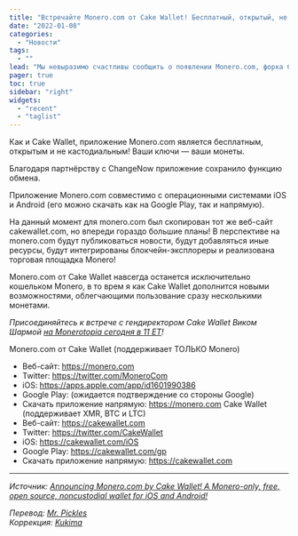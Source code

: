 ```yaml
---
title: "Встречайте Monero.com от Cake Wallet! Бесплатный, открытый, не кастодиальный специализированный кошелёк Monero для iOS и Android!"
date: "2022-01-08"
categories:
  - "Новости"
tags:
  - ""
lead: "Мы невыразимо счастливы сообщить о появлении Monero.com, форка Cake Wallet, предназначенного исключительно для Monero!"
pager: true
toc: true
sidebar: "right"
widgets:
  - "recent"
  - "taglist"
---
```


Как и Cake Wallet, приложение Monero.com является бесплатным, открытым и не кастодиальным! Ваши ключи — ваши монеты.

Благодаря партнёрству с ChangeNow приложение сохранило функцию обмена.

Приложение Monero.com совместимо с операционными системами iOS и Android (его можно скачать как на Google Play, так и напрямую).

На данный момент для monero.com был скопирован тот же веб-сайт cakewallet.com, но впереди гораздо большие планы! В перспективе на monero.com будут  публиковаться новости, будут добавляться иные ресурсы, будут интегрированы блокчейн-эксплореры и реализована торговая площадка Monero!

Monero.com от Cake Wallet навсегда останется исключительно кошельком Monero, в то врем я как Cake Wallet дополнится новыми возможностями, облегчающими пользование сразу несколькими монетами.

_Присоединяйтесь к встрече с гендиректором Cake Wallet Виком Шармой [на Monerotopia сегодня в 11 ET](https://twitter.com/monerotopia/status/1479562564849836033)!_

Monero.com от Cake Wallet (поддерживает ТОЛЬКО Monero)

- Веб-сайт: https://monero.com
- Twitter: https://twitter.com/MoneroCom
- iOS: https://apps.apple.com/app/id1601990386
- Google Play: (ожидается подтверждение со стороны Google)
- Скачать приложение напрямую: https://monero.com
Cake Wallet (поддерживает XMR, BTC и LTC)
- Веб-сайт: https://cakewallet.com
- Twitter: https://twitter.com/CakeWallet
- iOS: https://cakewallet.com/iOS
- Google Play: https://cakewallet.com/gp
- Скачать приложение напрямую: https://cakewallet.com

---

_Источник: [Announcing Monero.com by Cake Wallet! A Monero-only, free, open source, noncustodial wallet for iOS and Android!](https://www.reddit.com/r/Monero/comments/rz31yf/announcing_monerocom_by_cake_wallet_a_moneroonly/)_

_Перевод: [Mr. Pickles](https://t.me/v1docq47)_  
_Коррекция: [Kukima](https://t.me/Kukima)_
